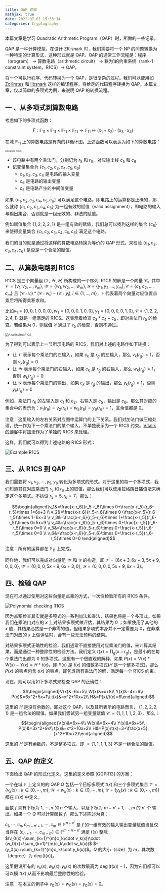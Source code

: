 ```yaml
---
title: QAP 详解
mathjax: true
date: 2022-07-01 15:53:34
categories: Cryptography
---
```


本篇文章是学习 Quadratic Arithmetic Program（QAP）时，所做的一些记录。

QAP 是一种计算模型。在设计 ZK-snark 时，我们需要将一个 NP 的问题转换为一种特定的计算形式，这种形式就是 QAP。QAP 的通常工作流程是：程序（program） $\rightarrow$ 算数电路（arithmetic circuit） $\rightarrow$ 秩为1的约束系统（rank-1 constraint system，R1CS）$\rightarrow$ QAP。

<!-- more -->

将一个可执行程序、代码转换为一个 QAP，是很复杂的过程。我们可以使用如 [ZoKrates](https://zokrates.github.io/rng_tutorial.html) 和 [libsnark](https://github.com/scipr-lab/libsnark) 这样的编译程序，将给定的代码程序转换为 QAP。本篇文章，仅以简单的多项式为例，来说明 QAP 的转换流程。 

## 一 、从多项式到算数电路

考虑如下的多项式函数：

$$F: \mathbb{F}_{11}\times \mathbb{F}_{11}\times \mathbb{F}_{11}\times \mathbb{F}_{11} \rightarrow \mathbb{F}_{11} \mapsto (x_1+x_2)\cdot (x_3\cdot x_4)$$

在域 $\mathbb{F}_{11}$ 上的算数电路是有向的非循环图。上述函数可以表达为如下的算数电路：

<img src="https://pico-1258741719.cos.ap-shanghai.myqcloud.com/blog/QAP%20%E8%AF%A6%E8%A7%A3/Example%20circuit.png" alt="Example circuit" style="zoom:45%;" />

- 该电路中有两个乘法门，分别记为 $r_5$ 和 $r_6$，对应输出线 $c_5$ 和 $c_6$
- 记变量集合为 $\{c_1,c_2,c_3,c_4,c_5,c_6\}$
    - $c_1,c_2,c_3,c_4$ 是电路的输入变量
    - $c_6$ 是电路的输出变量
    - $c_5$ 是电路产生的中间值变量

如果 $\{c_1,c_2,c_3,c_4,c_5,c_6\}$ 可以满足这个电路，即电路上的运算都是正确的，那么就称 $\{c_1,c_2,c_3,c_4,c_6\}$ 为一组有效的赋值（valid assignment），即电路的输入与输出集合，否则就是一组无效的、非法的赋值。

例如赋值集合 $\{1,2,2,2,1\}$ 是一组有效的赋值，我们总可以找到这样的集合 $\{c_5\}$ 来使得变量集合 $\{c_1,c_2,c_3,c_4,c_5,c_6\}$ 满足这个电路。

我们的目的就是通过将这样的算数电路转换为等价的 QAP 形式，来检验 $\{c_1,c_2,c_3,c_4,c_6\}$ 是否是一个合法的赋值。

## 二、从算数电路到 R1CS

R1CS 是三个向量组 $(\mathcal{V},\mathcal{W},\mathcal{Y})$ 所构成的一个序列, R1CS 的解是一个向量 $\mathcal{C}$。其中 $\mathcal{V}=\{v_{1},v_2,\dots,v_m\},\mathcal{W}=\{w_1,w_2,\dots,w_m\},\mathcal{Y}=\{y_{1},y_2,\dots,y_m\}, \mathcal{C}=\{c_{1},c_2,\dots,c_m\}$ 且 $(\mathcal{C}\circ v_i) * (\mathcal{C}\circ w_i) - (\mathcal{C}\circ y_i), i\in\{1,\dots,m\}$，$\circ$ 代表着两个向量对应位置点乘后将所得乘积求和。  

比如$v_1=\{0,0,1,0,0,0\},w_1=\{0,0,0,1,0,0\},y_1=\{0,0,0,0,1,0\}, \mathcal{C}=\{1,2,2,2,4,1\}$ 就是一组满足的 R1CS。这表示着检查 $c_3*c_4-c_5$，即对乘法门 $r_5$ 的检查。若结果为 $0$，则赋值 $\mathcal{C}$ 通过了 $r_5$ 的检查，否则不通过。

<img src="https://pico-1258741719.cos.ap-shanghai.myqcloud.com/blog/QAP%20%E8%AF%A6%E8%A7%A3/A%20satisdied%20R1CS.png" alt="A satisdied R1CS" style="zoom:67%;" />

为了得到可以表示上一节所示电路的 R1CS，我们对上述的电路作如下转换：

- 让 $\mathcal{V}$ 表示每个乘法门的左输入，如果 $c_k$ 是 $r_g$ 的左输入，那么 $v_k(r_g) = 1$，否则 $v_k(r_g) = 0$
- 让 $\mathcal{W}$ 表示每个乘法门的右输入，如果 $c_k$ 是 $r_g$ 的右输入，那么 $w_k(r_g) = 1$，否则 $w_k(r_g) = 0$
- 让 $\mathcal{Y}$ 表示每个乘法门的输出，如果 $c_k$ 是 $r_g$ 的输出，那么 $y_k(r_g) = 1$，否则 $y_k(r_g) = 0$

例如，乘法门 $r_6$ 的左输入是 $c_1$ 和 $c_2$，右输入是 $c_5$，输出是 $c_6$。那么其对应的集合中的表示为：$v_1(r_6)=v_2(r_6)=w_5(r_6)=y_6(r_6)=1$，其余值都是 0。

注意：这里输入的左右关系对应图中运算门的上下关系。我们对加法门做压缩处理，统一作为下一个乘法门的某个输入，不单独表示为一个 R1CS 约束。[Vitalik 的博客](https://medium.com/@VitalikButerin/quadratic-arithmetic-programs-from-zero-to-hero-f6d558cea649)中将加法作为了单独的 R1CS 来处理。

这样，我们就可以得到上述电路的 R1CS 形式：

![Example R1CS](https://pico-1258741719.cos.ap-shanghai.myqcloud.com/blog/QAP%20%E8%AF%A6%E8%A7%A3/Example%20R1CS.png)

## 三、从 R1CS 到 QAP

我们需要将 $v_1,v_2,\cdots, y_5,y_6$ 转化为多项式的形式。对于这里的每一个多项式，我们知道其在对应乘法门 $r_5$ 和 $r_6$ 上的取值，那么我们可以使用拉格朗日插值法来确定这个多项式。不妨设 $r_5=5,r_6=7$，那么：

$$\begin{aligned}v_1&=\frac{x-r_6}{r_5-r_6}\times 0+\frac{x-r_5}{r_6-r_5}\times 1=6x+3 \\ 
v_2&=\frac{x-r_6}{r_5-r_6}\times 0+\frac{x-r_5}{r_6-r_5}\times 1=6x+3 \\
v_3&=\frac{x-r_6}{r_5-r_6}\times 1+\frac{x-r_5}{r_6-r_5}\times 0=5x+9 \\
v_4&=\frac{x-r_6}{r_5-r_6}\times 0+\frac{x-r_5}{r_6-r_5}\times 0=0 \\
v_5&=\frac{x-r_6}{r_5-r_6}\times 0+\frac{x-r_5}{r_6-r_5}\times 0=0 \\
v_6&=\frac{x-r_6}{r_5-r_6}\times 0+\frac{x-r_5}{r_6-r_5}\times 0=0 \end{aligned}$$

注意：所有的运算都在 $\mathbb{F}_{11}$ 上完成。

同样地，我们可以完成对向量组 $\mathcal{W}$ 和 $\mathcal{Y}$ 的构造，即 $\mathcal{V}=\{6x+3,6x+3,5x+9,0,0,0\}, \mathcal{W}=\{0,0,0,5x+9,6x+3,0\},$ 
$\mathcal{Y}=\{0,0,0,0,5x+9,6x+3\}$。

## 四、检验 QAP

现在可以通过使用对这些向量组点乘的方式，一次性检验所有的 R1CS 条件。

![Polynomial checking R1CS](https://pico-1258741719.cos.ap-shanghai.myqcloud.com/blog/QAP%20%E8%AF%A6%E8%A7%A3/Polynomial%20checking%20R1CS.png)

因为点积检查其实就是多项式的一系列加法和乘法，结果也将是一个多项式。如果我们在乘法门对应的 $x$ 上对结果多项式做评估，其结果为 0 ；如果使用了其他的 $x$ 值，其结果必然是一个非零的值。但结果多项式本身并不一定需要为 0，在非乘法门对应的 $x$ 上做评估时，会有一些无法预料的结果。

对结果多项式正确性的检验，我们通常不直接使用对应乘法门的值，来计算其结果，而是通过一种整除性的检验方法。我们定义 $t(x)=\prod_g(x-r_g)$，是最小的在每个乘法门出都为 0 的多项式。这里有一个很直观的解释，如果 $P(x)=V(x)*W(x)-Y(x)=H*t(x)$，即 $P(x)$ 是 $t(x)$ 的倍数多项式($H$ 是一个整多项式)，那么 $P(x)$ 的零点包含 $t(x)$ 的零点，即包含所有乘法门的解，满足每一个 R1CS 约束。 

现在，则可以用如下多项式来检查 QAP 的正确性：

$$\begin{aligned}V(x)&=6x+5\\ W(x)&=x+8\\ Y(x)&=4x+6\\ P(x)&=6x^2+5x+1\\
t(x)&=x^2+10x+2\\ H&=P(x)/t(x)=6\end{aligned}$$

这里的 $H$ 是没有余数的，即对这个 QAP，以及其所表示的电路而言， $\{1,2,2,2,1\}$ 是一组合法的赋值。如果我们尝试另一组变量赋值 $\mathcal{C}'=\{1,1,1,1,2,3\}$，那么：

$$\begin{aligned}V(x)&=6x+4\\ W(x)&=6x+4\\ Y(x)&=6x+5\\ P(x)&=3x^2+9x\\
t(x)&=x^2+10x+2\\ H&=P(x)/t(x)=3+\frac{x+5}{x^2+10x+2}\end{aligned}$$

这里的 $H$ 是有余数的，不是整多项式，即 $=\{1,1,1,1,3\}$ 不是一组合法的赋值。

## 五、QAP 的定义

下面给出 QAP 的形式化定义，这里的定义参照 [GGPR13] 的方案：

一个在域 $\mathbb{F}$ 上定义的的 QAP $Q$ 包括一个目标多项式 $t(x)$ 和三个多项式集合 $\mathcal{V}=\{v_k(x):k\in\{0,\cdots,m\},\mathcal{W}=w_k(x):k\in\{0,\cdots,m\},\mathcal{Y}=\{y_k(x):k\in \{0,\cdots,m\}\}$ 都在 $\mathbb{F}(x)$ 中定义。

函数 $f$ 具有下标为 $1,\cdots,n$ 的 $n$ 个输入，以及下标为 $m-n'+1,\cdots,m$ 的 $n'$ 个 输出。如果一个 $Q$ 可以计算函数 $f$，那么下述陈述为真：

$c_1,\cdots,c_n,c_{m-n'+1},\cdots,c_m \in \mathbb{F}^{n+n'}$  是 $f$ 的一组有效的输入输出变量赋值当且仅当存在 $(c_{n+1},\cdots,c_{m-n'})\in \mathbb{F}^{m-n-n'}$ 满足 $t(x)$ 整除 $(v_0(x)+\sum_{k=1}^{m}c_k\cdot v_k(x))\cdot (w_0(x)+\sum_{k=1}^{m}c_k\cdot w_k(x))$
$- (y_0(x)+\sum_{k=1}^{m}c_k\cdot y_k(x))$。$Q$ 的大小（size）为 $m$，其次数（degree）为 $\deg(t(x))$。

这里假设所有的 $v_k(x),w_k(x),y_k(x)$ 的次数最高为 $\deg(t(x))-1$，因为它们都可以可以模 $t(x)$ 从而不影响最后整除性的检验。

注意：在本文的例子中 $v_0(x)=w_0(x)=y_0(x)=0$。
